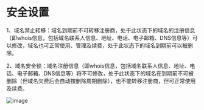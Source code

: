 # 安全设置

1、域名禁止转移：域名到期前不可转移注册商，处于此状态下的域名的注册信息（即whois信息，包括域名联系人信息、地址、电话、电子邮箱、DNS信息等）可以修改，域名也可正常使用、管理及续费，处于此状态下的域名到期前可以被删除。

2、域名安全锁：域名注册信息（即whois信息，包括域名联系人信息、地址、电话、电子邮箱、DNS信息等）将不可修改，处于此状态下的域名在到期前不可被删除（但域名欠费后会自动按删除周期删除），也不能转移注册商，但可正常使用及续费。


![image](https://github.com/jdcloudcom/cn/blob/edit/documentation/Domain-Name-and-Website/Image-Domain/anquan1.png)
